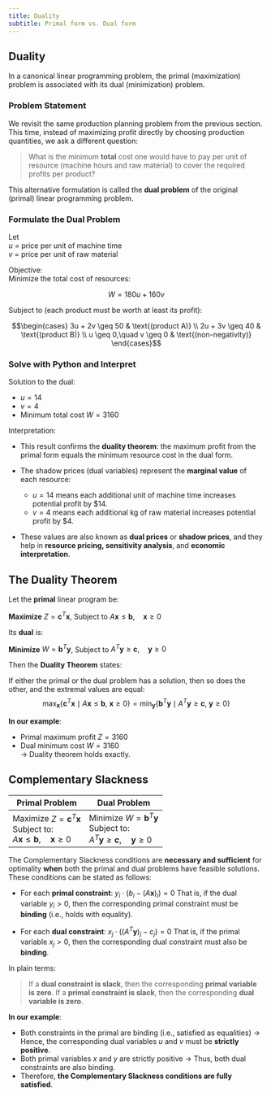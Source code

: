 ```yaml
---
title: Duality
subtitle: Primal form vs. Dual form
---
```


## Duality

In a canonical linear programming problem, the primal (maximization) problem is associated with its dual (minimization) problem.

### Problem Statement

We revisit the same production planning problem from the previous section. This time, instead of maximizing profit directly by choosing production quantities, we ask a different question:

> What is the minimum **total** cost one would have to pay per unit of resource (machine hours and raw material) to cover the required profits per product?

This alternative formulation is called the **dual problem** of the original (primal) linear programming problem.

### Formulate the Dual Problem

Let  
$u$ = price per unit of machine time  
$v$ = price per unit of raw material

Objective:  
Minimize the total cost of resources:

$$W = 180u + 160v$$

Subject to (each product must be worth at least its profit):

$$\begin{cases} 3u + 2v \geq 50 & \text{(product A)} \\ 2u + 3v \geq 40 & \text{(product B)} \\ u \geq 0,\quad v \geq 0 & \text{(non-negativity)} \end{cases}$$

### Solve with Python and Interpret

Solution to the dual:

- $u = 14$
- $v = 4$
- Minimum total cost $W = 3160$


Interpretation:

- This result confirms the **duality theorem**: the maximum profit from the primal form equals the minimum resource cost in the dual form.
    
- The shadow prices (dual variables) represent the **marginal value** of each resource:
    - $u = 14$ means each additional unit of machine time increases potential profit by $14.
    - $v = 4$ means each additional kg of raw material increases potential profit by $4.
        
- These values are also known as **dual prices** or **shadow prices**, and they help in **resource pricing, sensitivity analysis**, and **economic interpretation**.
    

## The Duality Theorem

Let the **primal** linear program be:

**Maximize** $Z = \mathbf{c}^T \mathbf{x}$, Subject to $A \mathbf{x} \leq \mathbf{b}, \quad \mathbf{x} \geq 0$

Its **dual** is:

**Minimize** $W = \mathbf{b}^T \mathbf{y}$, Subject to $A^T \mathbf{y} \geq \mathbf{c}, \quad \mathbf{y} \geq 0$

Then the **Duality Theorem** states:

If either the primal or the dual problem has a solution, then so does the other, and the extremal values are equal:
$$\max_{\mathbf{x}} \{\mathbf{c}^T \mathbf{x} \mid A\mathbf{x} \leq \mathbf{b}, \ \mathbf{x} \geq 0 \} = \min_{\mathbf{y}} \{\mathbf{b}^T \mathbf{y} \mid A^T\mathbf{y} \geq \mathbf{c}, \ \mathbf{y} \geq 0 \}$$

**In our example**:

- Primal maximum profit $Z = 3160$
- Dual minimum cost $W = 3160$  
    → Duality theorem holds exactly.

## Complementary Slackness

| Primal Problem| Dual Problem|
| ----- | ----- |
| Maximize $Z = \mathbf{c}^T \mathbf{x}$  <br>Subject to: <br>$A \mathbf{x} \leq \mathbf{b}, \quad \mathbf{x} \geq 0$ | Minimize $W = \mathbf{b}^T \mathbf{y}$ <br>Subject to: <br>$A^T \mathbf{y} \geq \mathbf{c}, \quad \mathbf{y} \geq 0$ |

The Complementary Slackness conditions are **necessary and sufficient** for optimality **when** both the primal and dual problems have feasible solutions. These conditions can be stated as follows:

* For each **primal constraint**:
  $y_i \cdot \left(b_i - (A \mathbf{x})_i\right) = 0$
  That is, if the dual variable $y_i > 0$, then the corresponding primal constraint must be **binding** (i.e., holds with equality).

* For each **dual constraint**:
  $x_j \cdot \left((A^T \mathbf{y})_j - c_j\right) = 0$
  That is, if the primal variable $x_j > 0$, then the corresponding dual constraint must also be **binding**.

In plain terms:

> If a **dual constraint is slack**, then the corresponding **primal variable is zero**.
> If a **primal constraint is slack**, then the corresponding **dual variable is zero**.

**In our example**:

- Both constraints in the primal are binding (i.e., satisfied as equalities)
  → Hence, the corresponding dual variables $u$ and $v$ must be **strictly positive**.
- Both primal variables $x$ and $y$ are strictly positive
  → Thus, both dual constraints are also binding.
- Therefore, **the Complementary Slackness conditions are fully satisfied**.

